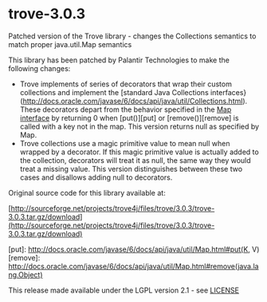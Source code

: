 trove-3.0.3
===========

Patched version of the Trove library - changes the Collections semantics to match proper java.util.Map semantics


This library has been patched by Palantir Technologies to make the following changes:

* Trove implements of series of decorators that wrap their custom collections and implement the [standard Java Collections interfaces}(http://docs.oracle.com/javase/6/docs/api/java/util/Collections.html). These decorators depart from the behavior specified in the [Map interface](http://docs.oracle.com/javase/6/docs/api/java/util/Map.html) by returning 0 when [put()][put] or [remove()][remove] is called with a key not in the map.  This version returns null as specified by Map.
* Trove collections use a magic primitive value to mean null when wrapped by a decorator. If this magic primitive value is actually added to the collection, decorators will treat it as null, the same way they would treat a missing value. This version distinguishes between these two cases and disallows adding null to decorators.

Original source code for this library available at: 

[http://sourceforge.net/projects/trove4j/files/trove/3.0.3/trove-3.0.3.tar.gz/download](http://sourceforge.net/projects/trove4j/files/trove/3.0.3/trove-3.0.3.tar.gz/download)

[put]: http://docs.oracle.com/javase/6/docs/api/java/util/Map.html#put(K, V)
[remove]: http://docs.oracle.com/javase/6/docs/api/java/util/Map.html#remove(java.lang.Object)

This release made available under the LGPL version 2.1 - see [LICENSE](https://github.com/palantirtech/trove-3.0.3/blob/master/LICENSE)